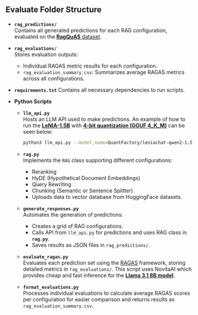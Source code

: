 ## Evaluate Folder Structure

- **`rag_predictions/`**  
  Contains all generated predictions for each RAG configuration, evaluated on the [**RagQuAS** dataset](https://huggingface.co/datasets/IIC/RagQuAS).

- **`rag_evaluations/`**  
  Stores evaluation outputs:
  - Individual RAGAS metric results for each configuration.
  - `rag_evaluation_summary.csv`: Summarizes average RAGAS metrics across all configurations.

- **`requirements.txt`**
    Contains all necessary dependencies to run scripts.

- **Python Scripts**
  - **`llm_api.py`**  
    Hosts an LLM API used to make predictions. An example of how to run the [**LeNIA-1.5B**](https://huggingface.co/LenguajeNaturalAI/leniachat-qwen2-1.5B-v0) with [**4-bit quantization (GGUF 4\_K\_M)**](https://huggingface.co/QuantFactory/leniachat-qwen2-1.5B-v0-GGUF) can be seen below:
    ```bash
    python3 llm_api.py --model_name=QuantFactory/leniachat-qwen2-1.5B-v0-GGUF --tokenizer=LenguajeNaturalAI/leniachat-qwen2-1.5B-v0 --filename=leniachat-qwen2-1.5B-v0.Q4_K_M.gguf
    ```
  
  - **`rag.py`**  
    Implements the `RAG` class supporting different configurations:
    - Reranking
    - HyDE (Hypothetical Document Embeddings)
    - Query Rewriting
    - Chunking (Semantic or Sentence Splitter)
    - Uploads data to vector database from HuggingFace datasets.

  - **`generate_responses.py`**  
    Automates the generation of predictions:
    - Creates a grid of RAG configurations.
    - Calls API from `llm_api.py` for predictions and uses RAG class in **`rag.py`**.
    - Saves results as JSON files in `rag_predictions/`.

  - **`evaluate_ragas.py`**  
    Evaluates each prediction set using the [RAGAS](https://docs.ragas.io/en/latest/) framework, storing detailed metrics in `rag_evaluations/`. This script uses NovitaAI which provides cheap and fast inference for the [**Llama 3.1 8B model**](https://huggingface.co/meta-llama/Llama-3.1-8B-Instruct).

  - **`format_evaluations.py`**  
    Processes individual evaluations to calculate average RAGAS scores per configuration for easier comparison and returns results as `rag_evaluation_summary.csv`.


